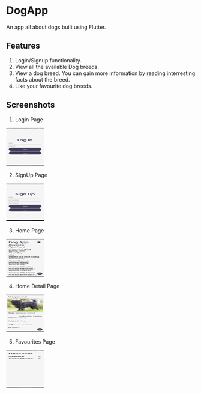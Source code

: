# DogApp

An app all about dogs built using Flutter.

## Features
1. Login/Signup functionality.
2. View all the available Dog breeds.
3. View a dog breed. You can gain more information by reading interresting facts about the breed.
4. Like your favourite dog breeds.

## Screenshots

1. Login Page
<img src="/screenshots/1.png" width="100" height="100">

2. SignUp Page
<img src="/screenshots/2.png" width="100" height="100">

3. Home Page
<img src="/screenshots/3.png" width="100" height="100">

4. Home Detail Page
<img src="/screenshots/4.png" width="100" height="100">

5. Favourites Page
<img src="/screenshots/5.png" width="100" height="100">